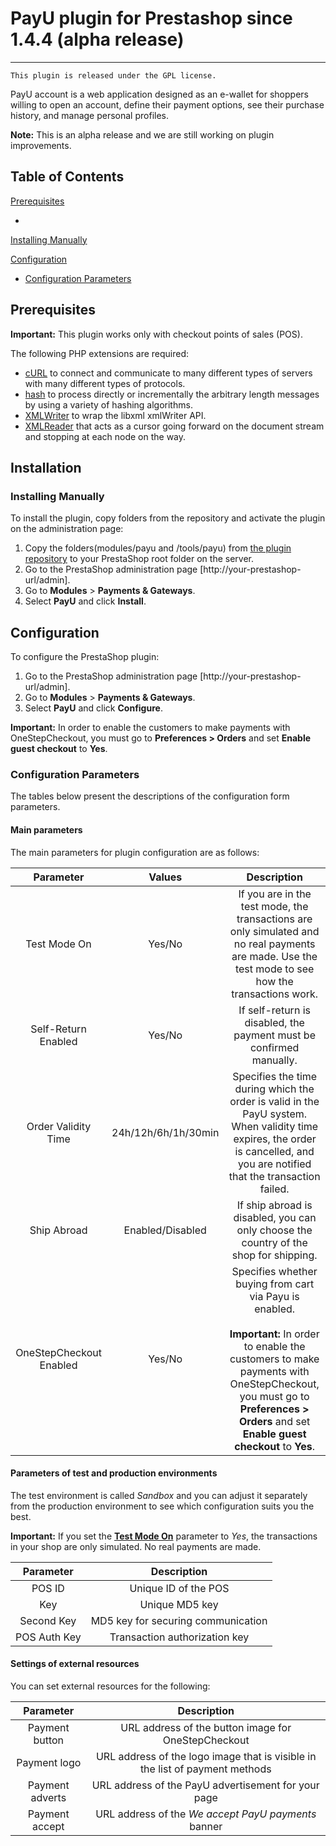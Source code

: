 # PayU plugin for Prestashop since 1.4.4  (alpha release)
-------
``This plugin is released under the GPL license.``

PayU account is a web application designed as an e-wallet for shoppers willing to open an account, 
define their payment options, see their purchase history, and manage personal profiles.

**Note:** This is an alpha release and we are still working on plugin improvements.

## Table of Contents

[Prerequisites][1] <br />
<!--[Installation][2]-->
 * 
[Installing Manually][2.1]

<!--* [Installing from admin page][2.2]-->

[Configuration][3]
* [Configuration Parameters][3.1]


## Prerequisites

**Important:** This plugin works only with checkout points of sales (POS).

The following PHP extensions are required:

* [cURL][ext2] to connect and communicate to many different types of servers with many different types of protocols.
* [hash][ext3] to process directly or incrementally the arbitrary length messages by using a variety of hashing algorithms.
* [XMLWriter][ext4] to wrap the libxml xmlWriter API.
* [XMLReader][ext5] that acts as a cursor going forward on the document stream and stopping at each node on the way.

## Installation

<!--There are two ways in which you can install the plugin:

* [manual installation][2.1] by copying and pasting folders from the repository
* [installation from the admin page][2.2]

See the sections below to find out about steps for each of the procedures.-->

### Installing Manually

To install the plugin, copy folders from the repository and activate the plugin on the administration page:

1. Copy the folders(modules/payu and /tools/payu) from [the plugin repository][ext1] to your PrestaShop root folder on the server.
2. Go to the PrestaShop administration page [http://your-prestashop-url/admin].
3. Go to **Modules** > **Payments & Gateways**.
4. Select **PayU** and click **Install**.


<!--### Installing from the administration page

PrestaShop allows you to install the plugin from the administration page. -->


## Configuration

To configure the PrestaShop plugin:

1. Go to the PrestaShop administration page [http://your-prestashop-url/admin].
2. Go to **Modules** > **Payments & Gateways**.
3. Select **PayU** and click **Configure**.

**Important:** In order to enable the customers to make payments with OneStepCheckout, you must go to **Preferences > Orders** and set **Enable guest checkout** to **Yes**.

### Configuration Parameters

The tables below present the descriptions of the configuration form parameters.

#### Main parameters

The main parameters for plugin configuration are as follows:

| Parameter | Values | Description | 
|:---------:|:------:|:-----------:|
|Test Mode On|Yes/No|If you are in the test mode, the transactions are only simulated and no real payments are made. Use the test mode to see how the transactions work.|
|Self-Return Enabled|Yes/No|If self-return is disabled, the payment must be confirmed manually.|
|Order Validity Time|24h/12h/6h/1h/30min|Specifies the time during which the order is valid in the PayU system. When validity time expires, the order is cancelled, and you are notified that the transaction failed.|
|Ship Abroad|Enabled/Disabled|If ship abroad is disabled, you can only choose the country of the shop for shipping.|
|OneStepCheckout Enabled|Yes/No|Specifies whether buying from cart via Payu is enabled. <br><br> **Important:** In order to enable the customers to make payments with OneStepCheckout, you must go to **Preferences > Orders** and set **Enable guest checkout** to **Yes**.|

#### Parameters of test and production environments

The test environment is called *Sandbox* and you can adjust it separately from the production environment to see which configuration suits you the best.
<!--To check the values of the parameters below, go to **Administration Panel** > **My shops** > **Your shop** > **POS** and click the name of a given POS.
-->
**Important:** If you set the [**Test Mode On**][3.1.1] parameter to *Yes*, the transactions in your shop are only simulated. No real payments are made.

| Parameter | Description | 
|:---------:|:-----------:|
|POS ID|Unique ID of the POS|
|Key|Unique MD5 key
|Second Key| MD5 key for securing communication|
|POS Auth Key|Transaction authorization key|

#### Settings of external resources

You can set external resources for the following:

| Parameter |Description | 
|:---------:|:-----------:|
|Payment button|URL address of the button image for OneStepCheckout|
|Payment logo|URL address of the logo image that is visible in the list of payment methods|
|Payment adverts|URL address of the PayU advertisement for your page|
|Payment accept|URL address of the *We accept PayU payments* banner|

<!--LINKS-->

<!--topic urls:-->

[1]: https://github.com/PayU/plugin_prestashop#prerequisites
[2]: https://github.com/PayU/plugin_prestashop#installation
[2.1]: https://github.com/PayU/plugin_prestashop#installing-manually
[2.2]: https://github.com/PayU/plugin_prestashop#installing-from-admin-page
[3]: https://github.com/PayU/plugin_prestashop#configuration
[3.1]: https://github.com/PayU/plugin_prestashop#configuration-parameters
[3.1.1]: https://github.com/PayU/plugin_prestashop#main-parameters
[3.1.2]: https://github.com/PayU/plugin_prestashop#parameters-of-production-and-test-environments
[3.1.3]: https://github.com/PayU/plugin_prestashop#settings-of-external-resources


<!--external links:-->

[ext1]: https://github.com/PayU/plugin_prestashop_144
[ext2]: http://php.net/manual/en/book.curl.php
[ext3]: http://php.net/manual/en/book.hash.php
[ext4]: http://php.net/manual/en/book.xmlwriter.php
[ext5]: http://php.net/manual/en/book.xmlreader.php

<!--images:-->
